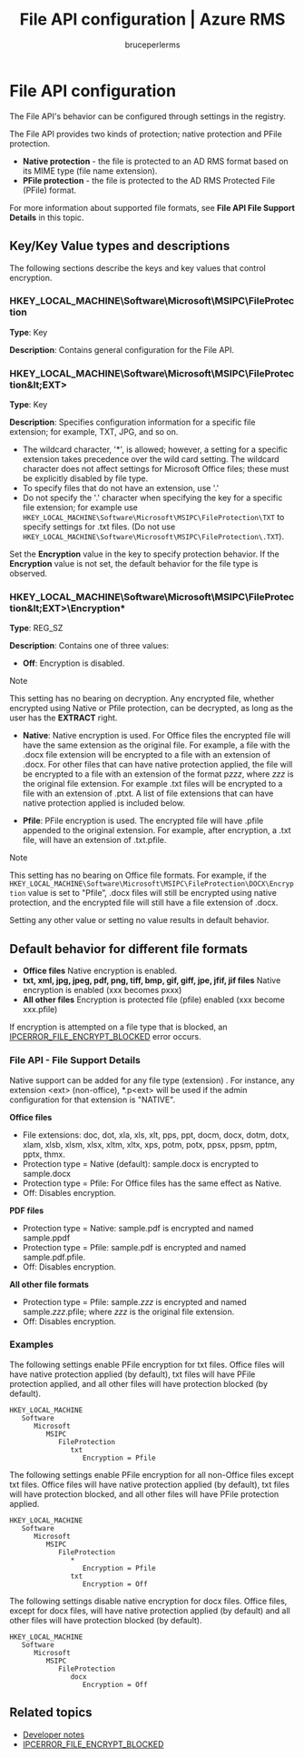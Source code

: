 ﻿---
# required metadata

title: File API configuration | Azure RMS
description: The File API's behavior can be configured through settings in the registry.
keywords:
author: bruceperlerms
ms.author: bruceper
manager: mbaldwin
ms.date: 09/25/2016
ms.topic: article
ms.prod:
ms.service: information-protection
ms.technology: techgroup-identity
ms.assetid: 930878C2-D2B4-45F1-885F-64927CEBAC1D
# optional metadata

#ROBOTS:
audience: developer
#ms.devlang:
ms.reviewer: shubhamp
ms.suite: ems
#ms.tgt_pltfrm:
#ms.custom:

---

# File API configuration


The File API's behavior can be configured through settings in the registry.

The File API provides two kinds of protection; native protection and PFile protection.

-   **Native protection** - the file is protected to an AD RMS format based on its MIME type (file name extension).
-   **PFile protection** - the file is protected to the AD RMS Protected File (PFile) format.

For more information about supported file formats, see **File API File Support Details** in this topic.

## Key/Key Value types and descriptions

The following sections describe the keys and key values that control encryption.

### HKEY_LOCAL_MACHINE\Software\Microsoft\MSIPC\FileProtection

**Type**: Key

**Description**: Contains general configuration for the File API.

### HKEY_LOCAL_MACHINE\Software\Microsoft\MSIPC\FileProtection\&lt;EXT&gt;

**Type**: Key

**Description**: Specifies configuration information for a specific file extension; for example, TXT, JPG, and so on.

- The wildcard character, '*', is allowed; however, a setting for a specific extension takes precedence over the wild card setting. The wildcard character does not affect settings for Microsoft Office files; these must be explicitly disabled by file type.
- To specify files that do not have an extension, use '.'
- Do not specify the '.' character when specifying the key for a specific file extension; for example use `HKEY_LOCAL_MACHINE\Software\Microsoft\MSIPC\FileProtection\TXT` to specify settings for .txt files. (Do not use `HKEY_LOCAL_MACHINE\Software\Microsoft\MSIPC\FileProtection\.TXT`).

Set the **Encryption** value in the key to specify protection behavior. If the **Encryption** value is not set, the default behavior for the file type is observed.


### HKEY_LOCAL_MACHINE\Software\Microsoft\MSIPC\FileProtection\&lt;EXT&gt;\Encryption*

**Type**: REG_SZ

**Description**: Contains one of three values:

- **Off**: Encryption is disabled.

> [!Note]
> This setting has no bearing on decryption. Any encrypted file, whether encrypted using Native or Pfile protection, can be decrypted, as long as the user has the **EXTRACT** right.

- **Native**:  Native encryption is used. For Office files the encrypted file will have the same extension as the original file. For example, a file with the .docx file extension will be encrypted to a file with an extension of .docx. For other files that can have native protection applied, the file will be encrypted to a file with an extension of the format p*zzz*, where *zzz* is the original file extension. For example .txt files will be encrypted to a file with an extension of .ptxt. A list of file extensions that can have native protection applied is included below.

- **Pfile**: PFile encryption is used. The encrypted file will have .pfile appended to the original extension. For example, after encryption, a .txt file, will have an extension of .txt.pfile.


> [!Note]
> This setting has no bearing on Office file formats. For example, if the `HKEY_LOCAL_MACHINE\Software\Microsoft\MSIPC\FileProtection\DOCX\Encryption` value is set to &quot;Pfile”, .docx files will still be encrypted using native protection, and the encrypted file will still have a file extension of .docx.

Setting any other value or setting no value results in default behavior.

## Default behavior for different file formats

-   **Office files** Native encryption is enabled.
-   **txt, xml, jpg, jpeg, pdf, png, tiff, bmp, gif, giff, jpe, jfif, jif files** Native encryption is enabled (xxx becomes pxxx)
-   **All other files** Encryption is protected file (pfile) enabled (xxx become xxx.pfile)

If encryption is attempted on a file type that is blocked, an [IPCERROR\_FILE\_ENCRYPT\_BLOCKED](https://msdn.microsoft.com/library/hh535248.aspx) error occurs.

### File API - File Support Details

Native support can be added for any file type (extension) . For instance, any extension &lt;ext&gt; (non-office), \*.p&lt;ext&gt; will be used if the admin configuration for that extension is "NATIVE".

**Office files**

-   File extensions: doc, dot, xla, xls, xlt, pps, ppt, docm, docx, dotm, dotx, xlam, xlsb, xlsm, xlsx, xltm, xltx, xps, potm, potx, ppsx, ppsm, pptm, pptx, thmx.
-   Protection type = Native (default): sample.docx is encrypted to sample.docx
-   Protection type = Pfile: For Office files has the same effect as Native.
-   Off: Disables encryption.

**PDF files**

-   Protection type = Native: sample.pdf is encrypted and named sample.ppdf
-   Protection type = Pfile: sample.pdf is encrypted and named sample.pdf.pfile.
-   Off: Disables encryption.

**All other file formats**

-   Protection type = Pfile: sample.*zzz* is encrypted and named sample.*zzz*.pfile; where *zzz* is the original file extension.
-   Off: Disables encryption.

### Examples

The following settings enable PFile encryption for txt files. Office files will have native protection applied (by default), txt files will have PFile protection applied, and all other files will have protection blocked (by default).

```
HKEY_LOCAL_MACHINE
   Software
      Microsoft
         MSIPC
            FileProtection
               txt
                  Encryption = Pfile
```

The following settings enable PFile encryption for all non-Office files except txt files. Office files will have native protection applied (by default), txt files will have protection blocked, and all other files will have PFile protection applied.

```
HKEY_LOCAL_MACHINE
   Software
      Microsoft
         MSIPC
            FileProtection
               *
                  Encryption = Pfile
               txt
                  Encryption = Off
```

The following settings disable native encryption for docx files. Office files, except for docx files, will have native protection applied (by default) and all other files will have protection blocked (by default).

```
HKEY_LOCAL_MACHINE
   Software
      Microsoft
         MSIPC
            FileProtection
               docx
                  Encryption = Off
```

## Related topics

- [Developer notes](developer-notes.md)
- [IPCERROR\_FILE\_ENCRYPT\_BLOCKED](https://msdn.microsoft.com/library/hh535248.aspx)
 

 
